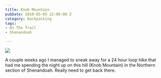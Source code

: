 ```yaml
---
title: Knob Mountain
pubDate: 2010-05-05 22:00:00 Z
category: backpacking
tags:
- On The Trail
- Shenandoah

---
```

<img src='/images/knobnight.jpg' >

<!--more-->

A couple weeks ago I managed to sneak away for a 24 hour loop hike that had me spending the night up on this hill (Knob Mountain) in the Northern section of Shenandoah. Really need to get back there.


